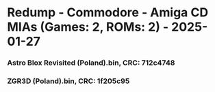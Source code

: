 # Redump - Commodore - Amiga CD MIAs (Games: 2, ROMs: 2) - 2025-01-27
### Astro Blox Revisited (Poland).bin, CRC: 712c4748
### ZGR3D (Poland).bin, CRC: 1f205c95
